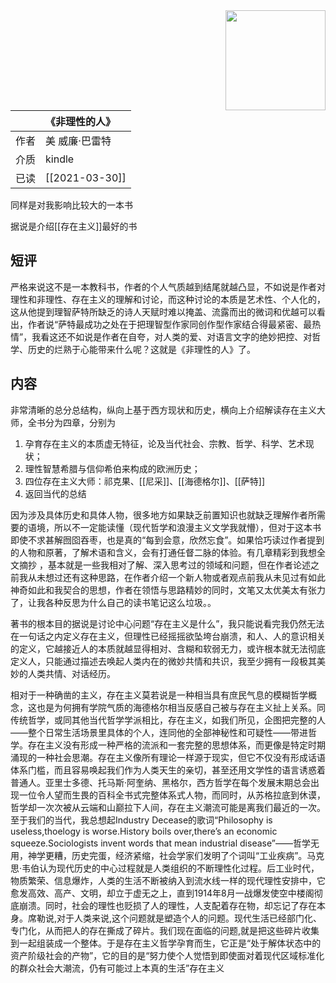 <img src='https://picture-guan.oss-cn-hangzhou.aliyuncs.com/20220817005748.png' style='float:right ; width:160px;height:80 px'/>

|      | 《非理性的人》                                   |
|:-------|:---------------------------------------------|
|  作者    |       美 威廉·巴雷特                     |
|  介质    |   kindle                      |
|  已读    |     [[2021-03-30]]                 |

同样是对我影响比较大的一本书

据说是介绍[[存在主义]]最好的书

## 短评
严格来说这不是一本教科书，作者的个人气质越到结尾就越凸显，不如说是作者对理性和非理性、存在主义的理解和讨论，而这种讨论的本质是艺术性、个人化的，这从他提到理智萨特所缺乏的诗人天赋时难以掩盖、流露而出的微词和优越可以看出，作者说“萨特最成功之处在于把理智型作家同创作型作家结合得最紧密、最热情”，我看这还不如说是作者在自夸，对人类的爱、对语言文字的绝妙把控、对哲学、历史的烂熟于心能带来什么呢？这就是《非理性的人》了。

## 内容

非常清晰的总分总结构，纵向上基于西方现状和历史，横向上介绍解读存在主义大师，全书分为四章，分别为
1. 孕育存在主义的本质虚无特征，论及当代社会、宗教、哲学、科学、艺术现状；
2. 理性智慧希腊与信仰希伯来构成的欧洲历史；
3. 四位存在主义大师：祁克果、[[尼采]]、[[海德格尔]]、[[萨特]]
4. 返回当代的总结


因为涉及具体历史和具体人物，很多地方如果缺乏前置知识也就缺乏理解作者所需要的语境，所以不一定能读懂（现代哲学和浪漫主义文学我就懵），但对于这本书即使不求甚解囫囵吞枣，也是真的“每到会意，欣然忘食”。如果恰巧读过作者提到的人物和原著，了解术语和含义，会有打通任督二脉的体验。有几章精彩到我想全文摘抄 ，基本就是一些我相对了解、深入思考过的领域和问题，但在作者论述之前我从未想过还有这种思路，在作者介绍一个新人物或者观点前我从未见过有如此神奇如此和我契合的思想，作者在领悟与思路精妙的同时，文笔又太优美太有张力了，让我各种反思为什么自己的读书笔记这么垃圾。。

著书的根本目的据说是讨论中心问题“存在主义是什么”，我只能说看完我仍然无法在一句话之内定义存在主义，但理性已经摇摇欲坠垮台崩溃，和人、人的意识相关的定义，它越接近人的本质就越显得相对、含糊和软弱无力，或许根本就无法彻底定义人，只能通过描述去唤起人类内在的微妙共情和共识，我至少拥有一段极其美妙的人类共情、对话经历。

相对于一种确凿的主义，存在主义莫若说是一种相当具有庶民气息的模糊哲学概念，这也是为何拥有学院气质的海德格尔相当反感自己被与存在主义扯上关系。同传统哲学，或同其他当代哲学学派相比，存在主义，如我们所见，企图把完整的人——整个日常生活场景里具体的个人，连同他的全部神秘性和可疑性——带进哲学。存在主义没有形成一种严格的流派和一套完整的思想体系，而更像是特定时期涌现的一种社会思潮。存在主义像所有理论一样源于现实，但它不仅没有形成话语体系门槛，而且容易唤起我们作为人类天生的亲切，甚至还用文学性的语言诱惑着普通人。亚里士多德、托马斯·阿奎纳、黑格尔，西方哲学在每个发展末期总会出现一位令人望而生畏的百科全书式完整体系式人物，而同时，从苏格拉底到休谟，哲学却一次次被从云端和山巅拉下人间，存在主义潮流可能是离我们最近的一次。
至于我们的当代，我总想起Industry Decease的歌词“Philosophy is useless,thoelogy is worse.History boils over,there’s an economic squeeze.Sociologists invent words that mean industrial disease”——哲学无用，神学更糟，历史完蛋，经济紧缩，社会学家们发明了个词叫“工业疾病”。马克思·韦伯认为现代历史的中心过程就是人类组织的不断理性化过程。后工业时代，物质繁荣、信息爆炸，人类的生活不断被纳入到流水线一样的现代理性安排中，它愈发高效、高产、文明，却立于虚无之上，直到1914年8月一战爆发使空中楼阁彻底崩溃。同时，社会的理性也贬损了人的理性，人支配着存在物，却忘记了存在本身。席勒说,对于人类来说,这个问题就是塑造个人的问题。现代生活已经部门化、专门化，从而把人的存在撕成了碎片。我们现在面临的问题,就是把这些碎片收集到一起组装成一个整体。于是存在主义哲学孕育而生，它正是“处于解体状态中的资产阶级社会的产物”，它的目的是“努力使个人觉悟到即使面对着现代区域标准化的群众社会大潮流，仍有可能过上本真的生活”存在主义

